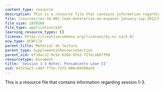 ```yaml
---
content_type: resource
description: This is a resource file that contains information regarding session 1-3.
file: /courses/res-16-001-lean-enterprise-en-espanol-january-iap-2012/64323ac5c48ff75e73f5006c09500af6_MITRES_16_001IAP12_1-3_Lp2.pdf
file_size: 1070266
file_type: application/pdf
learning_resource_types: []
license: https://creativecommons.org/licenses/by-nc-sa/4.0/
ocw_type: OCWFile
parent_title: Material de lectura
parent_type: SupplementalResourceSection
parent_uid: ef18ac22-9c5e-626d-97e2-727ecab6ff99
resourcetype: Document
title: 'Session 1-3 Notes: Pensamiento Lean II'
uid: 64323ac5-c48f-f75e-73f5-006c09500af6
---
```

This is a resource file that contains information regarding session 1-3.